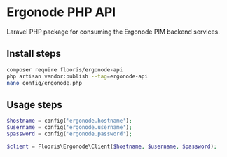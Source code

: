 # Ergonode PHP API

Laravel PHP package for consuming the Ergonode PIM backend services.

## Install steps
```bash
composer require flooris/ergonode-api
php artisan vendor:publish --tag=ergonode-api
nano config/ergonode.php
```

## Usage steps
```PHP
$hostname = config('ergonode.hostname');
$username = config('ergonode.username');
$password = config('ergonode.password');

$client = Flooris\Ergonode\Client($hostname, $username, $password);
```
